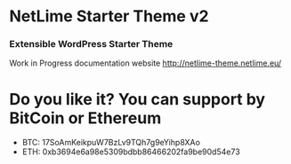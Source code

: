 # NetLime Starter Theme v2
### Extensible WordPress Starter Theme

Work in Progress documentation website http://netlime-theme.netlime.eu/

# Do you like it? You can support by BitCoin or Ethereum
- BTC: 17SoAmKeikpuW7BzLv9TQh7g9eYihp8XAo
- ETH: 0xb3694e6a98e5309bdbb86466202fa9be90d54e73